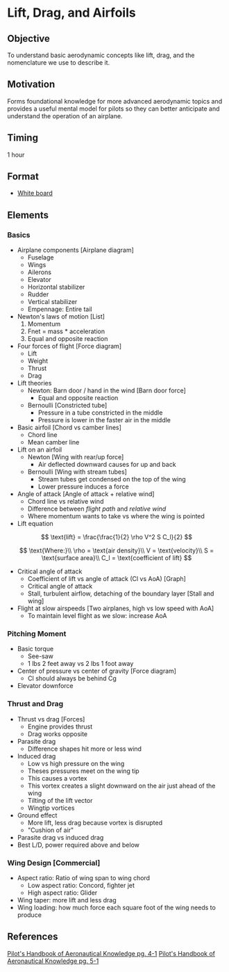 # Lift, Drag, and Airfoils

## Objective

To understand basic aerodynamic concepts like lift, drag, and the nomenclature we use to describe it.

## Motivation

Forms foundational knowledge for more advanced aerodynamic topics and provides a useful mental model for pilots so they can better anticipate and understand the operation of an airplane.

## Timing

1 hour

## Format

- [White board](/slides/lift-and-drag.pdf)

## Elements

### Basics

- Airplane components [Airplane diagram]
  - Fuselage
  - Wings
  - Ailerons
  - Elevator
  - Horizontal stabilizer
  - Rudder
  - Vertical stabilizer
  - Empennage: Entire tail
- Newton's laws of motion [List]
  1. Momentum
  2. Fnet = mass \* acceleration
  3. Equal and opposite reaction
- Four forces of flight [Force diagram]
  - Lift
  - Weight
  - Thrust
  - Drag
- Lift theories
  - Newton: Barn door / hand in the wind [Barn door force]
    - Equal and opposite reaction
  - Bernoulli [Constricted tube]
    - Pressure in a tube constricted in the middle
    - Pressure is lower in the faster air in the middle
- Basic airfoil [Chord vs camber lines]
  - Chord line
  - Mean camber line
- Lift on an airfoil
  - Newton [Wing with rear/up force]
    - Air deflected downward causes for up and back
  - Bernoulli [Wing with stream tubes]
    - Stream tubes get condensed on the top of the wing
    - Lower pressure induces a force
- Angle of attack [Angle of attack + relative wind]
  - Chord line vs relative wind
  - Difference between _flight path_ and _relative wind_
  - Where momentum wants to take vs where the wing is pointed
- Lift equation

$$
\text{lift} = \frac{\frac{1}{2} \rho V^2 S C_l}{2}
$$

$$
\text{Where:}\\
\rho = \text{air density}\\
V = \text{velocity}\\
S = \text{surface area}\\
C_l = \text{coefficient of lift}
$$

- Critical angle of attack
  - Coefficient of lift vs angle of attack (Cl vs AoA) [Graph]
  - Critical angle of attack
  - Stall, turbulent airflow, detaching of the boundary layer [Stall and wing]
- Flight at slow airspeeds [Two airplanes, high vs low speed with AoA]
  - To maintain level flight as we slow: increase AoA

### Pitching Moment

- Basic torque
  - See-saw
  - 1 lbs 2 feet away vs 2 lbs 1 foot away
- Center of pressure vs center of gravity [Force diagram]
  - Cl should always be behind Cg
- Elevator downforce

### Thrust and Drag

- Thrust vs drag [Forces]
  - Engine provides thrust
  - Drag works opposite
- Parasite drag
  - Difference shapes hit more or less wind
- Induced drag
  - Low vs high pressure on the wing
  - Theses pressures meet on the wing tip
  - This causes a vortex
  - This vortex creates a slight downward on the air just ahead of the wing
  - Tilting of the lift vector
  - Wingtip vortices
- Ground effect
  - More lift, less drag because vortex is disrupted
  - "Cushion of air"
- Parasite drag vs induced drag
- Best L/D, power required above and below

### Wing Design [Commercial]

- Aspect ratio: Ratio of wing span to wing chord
  - Low aspect ratio: Concord, fighter jet
  - High aspect ratio: Glider
- Wing taper: more lift and less drag
- Wing loading: how much force each square foot of the wing needs to produce

## References

[Pilot's Handbook of Aeronautical Knowledge pg. 4-1](/_references/PHAK/4-1)
[Pilot's Handbook of Aeronautical Knowledge pg. 5-1](/_references/PHAK/5-1)
